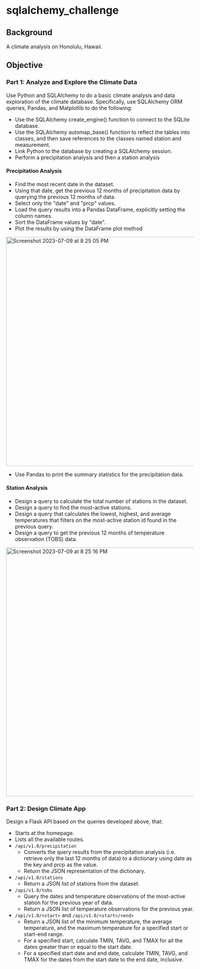 # sqlalchemy_challenge

Background
--------
A climate analysis on Honolulu, Hawaii.

## Objective ##
### Part 1: Analyze and Explore the Climate Data ###
Use Python and SQLAlchemy to do a basic climate analysis and data exploration of the climate database. Specifically, use SQLAlchemy ORM queries, Pandas, and Matplotlib to do the following:
* Use the SQLAlchemy create_engine() function to connect to the SQLite database.
* Use the SQLAlchemy automap_base() function to reflect the tables into classes, and then save references to the classes named station and measurement.
* Link Python to the database by creating a SQLAlchemy session.
* Perform a precipitation analysis and then a station analysis
#### Precipitation Analysis ####
- Find the most recent date in the dataset.
- Using that date, get the previous 12 months of precipitation data by querying the previous 12 months of data.
- Select only the "date" and "prcp" values.
- Load the query results into a Pandas DataFrame, explicitly setting the column names.
- Sort the DataFrame values by "date".
- Plot the results by using the DataFrame plot method
<img width="616" alt="Screenshot 2023-07-09 at 8 25 05 PM" src="https://github.com/m-janssens-boop/sqlalchemy_challenge/assets/127706155/17999802-fffc-4452-a8b3-9836086aef5a">

- Use Pandas to print the summary statistics for the precipitation data.

#### Station Analysis ####
- Design a query to calculate the total number of stations in the dataset.
- Design a query to find the most-active stations.
- Design a query that calculates the lowest, highest, and average temperatures that filters on the most-active station id found in the previous query.
- Design a query to get the previous 12 months of temperature observation (TOBS) data.
<img width="669" alt="Screenshot 2023-07-09 at 8 25 16 PM" src="https://github.com/m-janssens-boop/sqlalchemy_challenge/assets/127706155/19979469-e9df-4e40-bcdb-ef02aa8d3ab0">


### Part 2: Design Climate App ###
Design a Flask API based on the queries developed above, that:
- Starts at the homepage.
- Lists all the available routes.
- `/api/v1.0/precipitation`
  - Converts the query results from the precipitation analysis (i.e. retrieve only the last 12 months of data) to a dictionary using date as the key and prcp as the value.
  - Return the JSON representation of the dictionary.
- `/api/v1.0/stations`
  - Return a JSON list of stations from the dataset.
- `/api/v1.0/tobs`
  - Query the dates and temperature observations of the most-active station for the previous year of data.
  - Return a JSON list of temperature observations for the previous year.
- `/api/v1.0/<start>` and `/api/v1.0/<start>/<end>`
  - Return a JSON list of the minimum temperature, the average temperature, and the maximum temperature for a specified start or start-end range.
  - For a specified start, calculate TMIN, TAVG, and TMAX for all the dates greater than or equal to the start date.
  - For a specified start date and end date, calculate TMIN, TAVG, and TMAX for the dates from the start date to the end date, inclusive.
